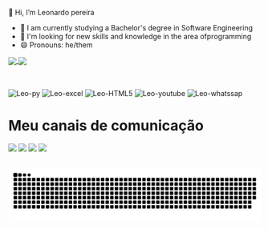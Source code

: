  👋 Hi, I’m Leonardo pereira

- 🌱 I am currently studying a Bachelor's degree in Software Engineering
- 💞️ I'm looking for new skills and knowledge in the area of ​​programming
- 😄 Pronouns: he/them

<div>
 <a href="https://github.com/anuraghazra/github-readme-stats">
  <img height=170 align="center" src="https://github-readme-stats.vercel.app/api?username=Coruja1994-30&layout=compact&langs_count=8&card_width=320&theme=dracula" />
 <a href="https://github.com/anuraghazra/convoychat">
  <img height=170 align="center" src="https://github-readme-stats.vercel.app/api/top-langs?username=Coruja1994-30&layout=compact&langs_count=8&card_width=320&theme=dracula" />
 </a>
</div>

##

<div stule+"displat: inline_block"><br>
  <img align="center"alt="Leo-py"height="30" width="60" src="https://img.shields.io/badge/Python-14354C?style=for-the-badge&logo=python&logoColor=white"/>      
  <img align="center"alt="Leo-excel"height="30" width="70" src="https://img.shields.io/badge/Microsoft_Excel-217346?style=for-the-badge&logo=microsoft-excel&logoColor=white"/>
  <img align="center"alt="Leo-HTML5"height="30" width="60" src="https://img.shields.io/badge/HTML5-E34F26?style=for-the-badge&logo=html5&logoColor=white"/>
  <img align="center"alt="Leo-youtube"height="30" width="60" src="https://img.shields.io/badge/CSS3-1572B6?style=for-the-badge&logo=css3&logoColor=white"/>
  <img align="center"alt="Leo-whatssap"height="30" width="60" src="https://img.shields.io/badge/CSS3-1572B6?style=for-the-badge&logo=css3&logoColor=white"/>
</div>

##

<div>
  <h1> Meu canais de comunicação</h1>
  <a href="https://www.linkedin.com/in/leonardo-pereira-23401329a/" target="_blank"><img src="https://img.shields.io/badge/LinkedIn-0077B5?style=for-the-badge&logo=linkedin&logoColor=white" target="_blank"></a>
  <a href="https://www.instagram.com/leonardo.199429/" target="_blank"><img src="https://img.shields.io/badge/Instagram-E4405F?style=for-the-badge&logo=instagram&logoColor=white" target="_blank"></a>
  <a href="https://mail.google.com/mail/u/0/?pli=1#inbox" target="_blank"><img src="https://img.shields.io/badge/Gmail-D14836?style=for-the-badge&logo=gmail&logoColor=white" target="_blank"></a>
  <a href="https://web.whatsapp.com/" target="_blank"><img src="https://img.shields.io/badge/WhatsApp-25D366?style=for-the-badge&logo=whatsapp&logoColor=white"></a>
</div>

##

<picture align="center">
  <source media="(prefers-color-scheme: dark)" srcset="https://raw.githubusercontent.com/mari4souza/mari4souza/output/github-contribution-grid-snake-dark.svg">
  <source media="(prefers-color-scheme: light)" srcset="https://raw.githubusercontent.com/mari4souza/mari4souza/output/github-contribution-grid-snake-dark.svg">
  <img align="center" alt="github contribution grid snake animation" src="https://raw.githubusercontent.com/mari4souza/mari4souza/output/github-contribution-grid-snake.svg">
</picture>


<!---
coruja1994-30/coruja1994-30 is a ✨ special ✨ repository because its `README.md` (this file) appears on your GitHub profile.
You can click the Preview link to take a look at your changes.
--->

